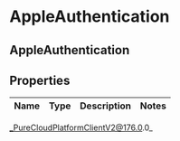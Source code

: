 # AppleAuthentication

## AppleAuthentication

## Properties

|Name | Type | Description | Notes|
|------------ | ------------- | ------------- | -------------|



_PureCloudPlatformClientV2@176.0.0_
